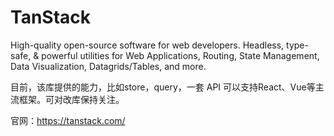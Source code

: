 # TanStack
High-quality open-source software for web developers.
Headless, type-safe, & powerful utilities for Web Applications, Routing, State Management, Data Visualization, Datagrids/Tables, and more.

目前，该库提供的能力，比如store，query，一套 API 可以支持React、Vue等主流框架。可对改库保持关注。

官网：https://tanstack.com/